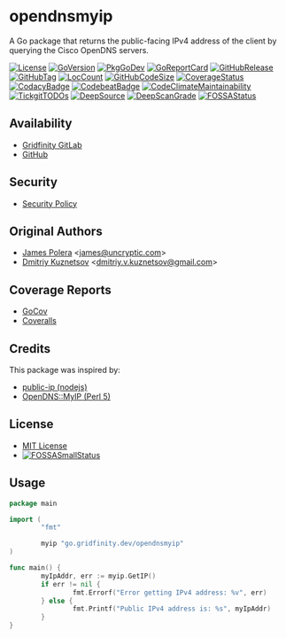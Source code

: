 # opendnsmyip

A Go package that returns the public-facing IPv4 address of the client
by querying the Cisco OpenDNS servers.

[![License](http://img.shields.io/badge/license-mit-blue.svg)](https://raw.githubusercontent.com/gridfinity/opendnsmyip/master/LICENSE)
[![GoVersion](https://img.shields.io/github/go-mod/go-version/gridfinity/opendnsmyip.svg)](https://github.com/gridfinity/opendnsmyip/blob/master/go.mod)
[![PkgGoDev](https://pkg.go.dev/badge/github.com/gridfinity/opendnsmyip)](https://pkg.go.dev/github.com/gridfinity/opendnsmyip)
[![GoReportCard](https://goreportcard.com/badge/github.com/gridfinity/opendnsmyip)](https://goreportcard.com/report/github.com/gridfinity/opendnsmyip)
[![GitHubRelease](https://img.shields.io/github/release/gridfinity/opendnsmyip.svg)](https://github.com/gridfinity/opendnsmyip/releases/)
[![GitHubTag](https://img.shields.io/github/tag/gridfinity/opendnsmyip.svg)](https://github.com/gridfinity/opendnsmyip/tags/)
[![LocCount](https://img.shields.io/tokei/lines/github/gridfinity/opendnsmyip.svg)](https://github.com/XAMPPRocky/tokei)
[![GitHubCodeSize](https://img.shields.io/github/languages/code-size/gridfinity/opendnsmyip.svg)](https://github.com/gridfinity/opendnsmyip)
[![CoverageStatus](https://coveralls.io/repos/github/gridfinity/opendnsmyip/badge.svg?branch=master)](https://coveralls.io/github/gridfinity/opendnsmyip?branch=master)
[![CodacyBadge](https://api.codacy.com/project/badge/Grade/c756d556a38842a5b82265e5f1bebcc1)](https://app.codacy.com/gh/gridfinity/opendnsmyip?utm_source=github.com&utm_medium=referral&utm_content=gridfinity/opendnsmyip&utm_campaign=Badge_Grade)
[![CodebeatBadge](https://codebeat.co/badges/40937670-1418-4a95-92a0-e4c144aef861)](https://codebeat.co/projects/github-com-gridfinity-opendnsmyip-master-4ee973c4-e210-4be1-bb7a-45b89aa0cb70)
[![CodeClimateMaintainability](https://api.codeclimate.com/v1/badges/d8e0a5a40404d2153688/maintainability)](https://codeclimate.com/github/gridfinity/opendnsmyip/maintainability)
[![TickgitTODOs](https://img.shields.io/endpoint?url=https://api.tickgit.com/badge?repo=github.com/gridfinity/opendnsmyip)](https://www.tickgit.com/browse?repo=github.com/gridfinity/opendnsmyip)
[![DeepSource](https://deepsource.io/gh/gridfinity/opendnsmyip.svg/?label=active+issues)](https://deepsource.io/gh/gridfinity/opendnsmyip/?ref=repository-badge)
[![DeepScanGrade](https://deepscan.io/api/teams/12184/projects/15166/branches/299578/badge/grade.svg)](https://deepscan.io/dashboard#view=project&tid=12184&pid=15166&bid=299578)
[![FOSSAStatus](https://app.fossa.com/api/projects/git%2Bgithub.com%2Fgridfinity%2Fopendnsmyip.svg?type=shield)](https://app.fossa.com/projects/git%2Bgithub.com%2Fgridfinity%2Fopendnsmyip?ref=badge_shield)

## Availability

- [Gridfinity GitLab](https://gitlab.gridfinity.com/go/opendnsmyip)
- [GitHub](https://github.com/gridfinity/opendnsmyip)

## Security

- [Security Policy](https://github.com/go/opendnsmyip/blob/master/SECURITY.md)

## Original Authors

- [James Polera](https://github.com/polera/publicip) \<[james@uncryptic.com](mailto:james@uncryptic.com)\>
- [Dmitriy Kuznetsov](https://github.com/Dikman/publicip) \<[dmitriy.v.kuznetsov@gmail.com](mailto:dmitriy.v.kuznetsov@gmail.com)\>

## Coverage Reports

- [GoCov](https://pktdist.gridfinity.com/coverage/opendnsmyip/)
- [Coveralls](https://coveralls.io/github/gridfinity/opendnsmyip)

## Credits

This package was inspired by:

- [public-ip (nodejs)](https://github.com/sindresorhus/public-ip/blob/master/index.js)
- [OpenDNS::MyIP (Perl 5)](https://metacpan.org/pod/OpenDNS::MyIP)

## License

- [MIT License](https://tldrlegal.com/license/mit-license)
- [![FOSSASmallStatus](https://app.fossa.com/api/projects/git%2Bgithub.com%2Fgridfinity%2Fopendnsmyip.svg?type=small)](https://app.fossa.com/projects/git%2Bgithub.com%2Fgridfinity%2Fopendnsmyip?ref=badge_small)

## Usage

```go
package main

import (
        "fmt"

        myip "go.gridfinity.dev/opendnsmyip"
)

func main() {
        myIpAddr, err := myip.GetIP()
        if err != nil {
                fmt.Errorf("Error getting IPv4 address: %v", err)
        } else {
                fmt.Printf("Public IPv4 address is: %s", myIpAddr)
        }
}
```
